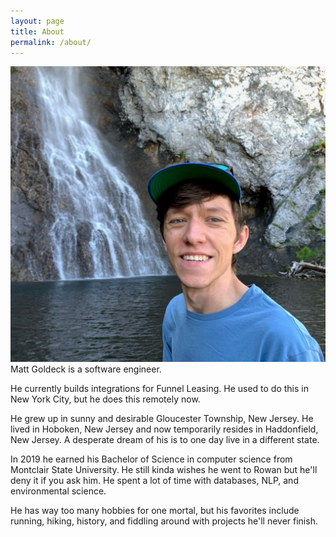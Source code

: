 ```yaml
---
layout: page
title: About
permalink: /about/
---
```


![me](/assets/matt.jpg#float-left)
Matt Goldeck is a software engineer.

He currently builds integrations for Funnel Leasing. He used to do this in New York City, but he does this remotely now.

He grew up in sunny and desirable Gloucester Township, New Jersey. He lived in Hoboken, New Jersey and now temporarily resides in Haddonfield, New Jersey. A desperate dream of his is to one day live in a different state.

In 2019 he earned his Bachelor of Science in computer science from Montclair State University. He still kinda wishes he went to Rowan but he'll deny it if you ask him. He spent a lot of time with databases, NLP, and environmental science.

He has way too many hobbies for one mortal, but his favorites include running, hiking, history, and fiddling around with projects he'll never finish.
